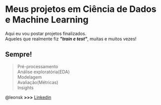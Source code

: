
# Meus projetos em Ciência de Dados e Machine Learning ##

Aqui  eu vou postar projetos finalizados.<br>
Aqueles que realmente fiz ***"train e test"***, muitas e muitos vezes!

## Sempre!
> Pré-processamento <br>
> Análise exploratória(EDA) <br>
> Modelagem <br>
> Avaliação(Métricas)<br>
> Insights <br>

@leonsk  **>>>** [Linkedin](https://www.linkedin.com/in/leonsk/)

